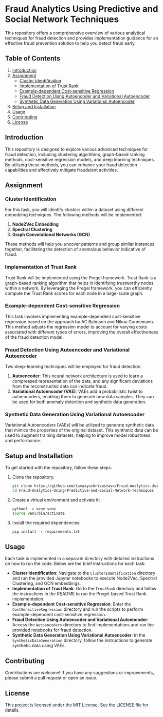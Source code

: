 # Fraud Analytics Using Predictive and Social Network Techniques

This repository offers a comprehensive overview of various analytical techniques for fraud detection and provides implementation guidance for an effective fraud prevention solution to help you detect fraud early.

## Table of Contents

1. [Introduction](#introduction)
2. [Assignment](#assignment)
   - [Cluster Identification](#cluster-identification)
   - [Implementation of Trust Rank](#implementation-of-trust-rank)
   - [Example-dependent Cost-sensitive Regression](#example-dependent-cost-sensitive-regression)
   - [Fraud Detection Using Autoencoder and Variational Autoencoder](#fraud-detection-using-autoencoder-and-variational-autoencoder)
   - [Synthetic Data Generation Using Variational Autoencoder](#synthetic-data-generation-using-variational-autoencoder)
3. [Setup and Installation](#setup-and-installation)
4. [Usage](#usage)
5. [Contributing](#contributing)
6. [License](#license)

## Introduction

This repository is designed to explore various advanced techniques for fraud detection, including clustering algorithms, graph-based ranking methods, cost-sensitive regression models, and deep learning techniques. By utilizing these methods, you can enhance your fraud detection capabilities and effectively mitigate fraudulent activities.

## Assignment

### Cluster Identification

For this task, you will identify clusters within a dataset using different embedding techniques. The following methods will be implemented:

1. **Node2Vec Embedding**
2. **Spectral Clustering**
3. **Graph Convolutional Networks (GCN)**

These methods will help you uncover patterns and group similar instances together, facilitating the detection of anomalous behavior indicative of fraud.

### Implementation of Trust Rank

Trust Rank will be implemented using the Pregel framework. Trust Rank is a graph-based ranking algorithm that helps in identifying trustworthy nodes within a network. By leveraging the Pregel framework, you can efficiently compute the Trust Rank scores for each node in a large-scale graph.

### Example-dependent Cost-sensitive Regression

This task involves implementing example-dependent cost-sensitive regression based on the approach by AC Bahnsen and Nikou Gunnemann. This method adjusts the regression model to account for varying costs associated with different types of errors, improving the overall effectiveness of the fraud detection model.

### Fraud Detection Using Autoencoder and Variational Autoencoder

Two deep-learning techniques will be employed for fraud detection:

1. **Autoencoder**: This neural network architecture is used to learn a compressed representation of the data, and any significant deviations from the reconstructed data can indicate fraud.
2. **Variational Autoencoder (VAE)**: VAEs add a probabilistic twist to autoencoders, enabling them to generate new data samples. They can be used for both anomaly detection and synthetic data generation.

### Synthetic Data Generation Using Variational Autoencoder

Variational Autoencoders (VAEs) will be utilized to generate synthetic data that mimics the properties of the original dataset. This synthetic data can be used to augment training datasets, helping to improve model robustness and performance.

## Setup and Installation

To get started with the repository, follow these steps:

1. Clone the repository:
   ```bash
   git clone https://github.com/iamaayushrivastava/Fraud-Analytics-Using-Predictive-and-Social-Network-Techniques.git
   cd Fraud-Analytics-Using-Predictive-and-Social-Network-Techniques
   ```

2. Create a virtual environment and activate it:
   ```bash
   python3 -m venv venv
   source venv/bin/activate
   ```

3. Install the required dependencies:
   ```bash
   pip install -r requirements.txt
   ```

## Usage

Each task is implemented in a separate directory with detailed instructions on how to run the code. Below are the brief instructions for each task:

- **Cluster Identification**: Navigate to the `ClusterIdentification` directory and run the provided Jupyter notebooks to execute Node2Vec, Spectral Clustering, and GCN embeddings.
- **Implementation of Trust Rank**: Go to the `TrustRank` directory and follow the instructions in the README to run the Pregel-based Trust Rank implementation.
- **Example-dependent Cost-sensitive Regression**: Enter the `CostSensitiveRegression` directory and run the scripts to perform example-dependent cost-sensitive regression.
- **Fraud Detection Using Autoencoder and Variational Autoencoder**: Access the `Autoencoders` directory to find implementations and run the provided notebooks for fraud detection.
- **Synthetic Data Generation Using Variational Autoencoder**: In the `SyntheticDataGeneration` directory, follow the instructions to generate synthetic data using VAEs.

## Contributing

Contributions are welcome! If you have any suggestions or improvements, please submit a pull request or open an issue.

## License

This project is licensed under the MIT License. See the [LICENSE](LICENSE) file for details.
